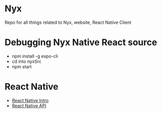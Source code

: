 # Nyx
Repo for all things related to Nyx, website, React Native Client

# Debugging Nyx Native React source
* npm install -g expo-cli
* cd into nyxSrc
* npm start

# React Native
* [React Native Intro](https://reactnative.dev/docs/getting-started)
* [React Native API](https://reactnative.dev/docs/accessibilityinfo)
